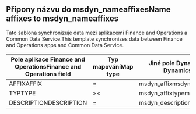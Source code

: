 ## <a name="name-affixes-to-msdyn_nameaffixes"></a><span data-ttu-id="78049-101">Přípony názvu do msdyn_nameaffixes</span><span class="sxs-lookup"><span data-stu-id="78049-101">Name affixes to msdyn_nameaffixes</span></span>

<span data-ttu-id="78049-102">Tato šablona synchronizuje data mezi aplikacemi Finance and Operations a Common Data Service.</span><span class="sxs-lookup"><span data-stu-id="78049-102">This template synchronizes data between Finance and Operations apps and Common Data Service.</span></span>

<span data-ttu-id="78049-103">Pole aplikace Finance and Operations</span><span class="sxs-lookup"><span data-stu-id="78049-103">Finance and Operations field</span></span> | <span data-ttu-id="78049-104">Typ mapování</span><span class="sxs-lookup"><span data-stu-id="78049-104">Map type</span></span> | <span data-ttu-id="78049-105">Jiné pole Dynamics 365</span><span class="sxs-lookup"><span data-stu-id="78049-105">Other Dynamics 365 field</span></span> | <span data-ttu-id="78049-106">Výchozí hodnota</span><span class="sxs-lookup"><span data-stu-id="78049-106">Default value</span></span>
---|---|---|---
<span data-ttu-id="78049-107">AFFIX</span><span class="sxs-lookup"><span data-stu-id="78049-107">AFFIX</span></span> | = | <span data-ttu-id="78049-108">msdyn_affix</span><span class="sxs-lookup"><span data-stu-id="78049-108">msdyn_affix</span></span> | 
<span data-ttu-id="78049-109">TYP</span><span class="sxs-lookup"><span data-stu-id="78049-109">TYPE</span></span> | >< | <span data-ttu-id="78049-110">msdyn_affixtype</span><span class="sxs-lookup"><span data-stu-id="78049-110">msdyn_affixtype</span></span> | 
<span data-ttu-id="78049-111">DESCRIPTION</span><span class="sxs-lookup"><span data-stu-id="78049-111">DESCRIPTION</span></span> | = | <span data-ttu-id="78049-112">msdyn_description</span><span class="sxs-lookup"><span data-stu-id="78049-112">msdyn_description</span></span> | 
